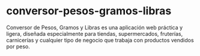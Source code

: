 # conversor-pesos-gramos-libras
Conversor de Pesos, Gramos y Libras es una aplicación web práctica y ligera, diseñada especialmente para tiendas, supermercados, fruterías, carnicerías y cualquier tipo de negocio que trabaja con productos vendidos por peso.
